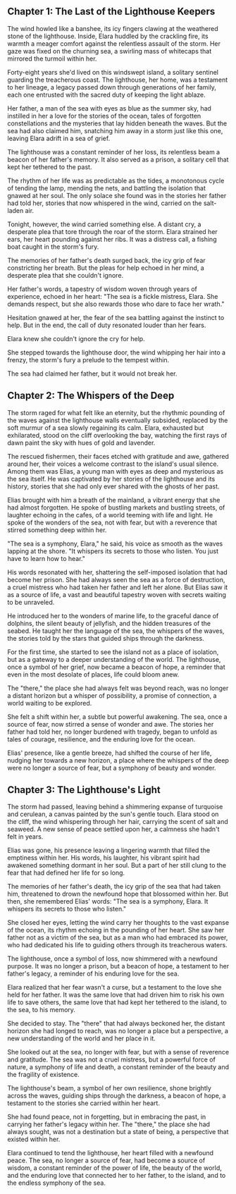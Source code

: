 ## Chapter 1: The Last of the Lighthouse Keepers

The wind howled like a banshee, its icy fingers clawing at the weathered stone of the lighthouse. Inside, Elara huddled by the crackling fire, its warmth a meager comfort against the relentless assault of the storm. Her gaze was fixed on the churning sea, a swirling mass of whitecaps that mirrored the turmoil within her. 

Forty-eight years she'd lived on this windswept island, a solitary sentinel guarding the treacherous coast. The lighthouse, her home, was a testament to her lineage, a legacy passed down through generations of her family, each one entrusted with the sacred duty of keeping the light ablaze. 

Her father, a man of the sea with eyes as blue as the summer sky, had instilled in her a love for the stories of the ocean, tales of forgotten constellations and the mysteries that lay hidden beneath the waves. But the sea had also claimed him, snatching him away in a storm just like this one, leaving Elara adrift in a sea of grief.

The lighthouse was a constant reminder of her loss, its relentless beam a beacon of her father's memory. It also served as a prison, a solitary cell that kept her tethered to the past. 

The rhythm of her life was as predictable as the tides, a monotonous cycle of tending the lamp, mending the nets, and battling the isolation that gnawed at her soul. The only solace she found was in the stories her father had told her, stories that now whispered in the wind, carried on the salt-laden air. 

Tonight, however, the wind carried something else. A distant cry, a desperate plea that tore through the roar of the storm. Elara strained her ears, her heart pounding against her ribs. It was a distress call, a fishing boat caught in the storm's fury. 

The memories of her father's death surged back, the icy grip of fear constricting her breath. But the pleas for help echoed in her mind, a desperate plea that she couldn't ignore. 

Her father's words, a tapestry of wisdom woven through years of experience, echoed in her heart: "The sea is a fickle mistress, Elara. She demands respect, but she also rewards those who dare to face her wrath."

Hesitation gnawed at her, the fear of the sea battling against the instinct to help. But in the end, the call of duty resonated louder than her fears. 

Elara knew she couldn't ignore the cry for help. 

She stepped towards the lighthouse door, the wind whipping her hair into a frenzy, the storm's fury a prelude to the tempest within. 

The sea had claimed her father, but it would not break her. 


## Chapter 2: The Whispers of the Deep

The storm raged for what felt like an eternity, but the rhythmic pounding of the waves against the lighthouse walls eventually subsided, replaced by the soft murmur of a sea slowly regaining its calm. Elara, exhausted but exhilarated, stood on the cliff overlooking the bay, watching the first rays of dawn paint the sky with hues of gold and lavender.

The rescued fishermen, their faces etched with gratitude and awe, gathered around her, their voices a welcome contrast to the island's usual silence. Among them was Elias, a young man with eyes as deep and mysterious as the sea itself. He was captivated by her stories of the lighthouse and its history, stories that she had only ever shared with the ghosts of her past. 

Elias brought with him a breath of the mainland, a vibrant energy that she had almost forgotten. He spoke of bustling markets and bustling streets, of laughter echoing in the cafes, of a world teeming with life and light. He spoke of the wonders of the sea, not with fear, but with a reverence that stirred something deep within her.

"The sea is a symphony, Elara," he said, his voice as smooth as the waves lapping at the shore. "It whispers its secrets to those who listen. You just have to learn how to hear."

His words resonated with her, shattering the self-imposed isolation that had become her prison. She had always seen the sea as a force of destruction, a cruel mistress who had taken her father and left her alone. But Elias saw it as a source of life, a vast and beautiful tapestry woven with secrets waiting to be unraveled. 

He introduced her to the wonders of marine life, to the graceful dance of dolphins, the silent beauty of jellyfish, and the hidden treasures of the seabed. He taught her the language of the sea, the whispers of the waves, the stories told by the stars that guided ships through the darkness.

For the first time, she started to see the island not as a place of isolation, but as a gateway to a deeper understanding of the world. The lighthouse, once a symbol of her grief, now became a beacon of hope, a reminder that even in the most desolate of places, life could bloom anew.

The "there," the place she had always felt was beyond reach, was no longer a distant horizon but a whisper of possibility, a promise of connection, a world waiting to be explored.

She felt a shift within her, a subtle but powerful awakening. The sea, once a source of fear, now stirred a sense of wonder and awe. The stories her father had told her, no longer burdened with tragedy, began to unfold as tales of courage, resilience, and the enduring love for the ocean.

Elias' presence, like a gentle breeze, had shifted the course of her life, nudging her towards a new horizon, a place where the whispers of the deep were no longer a source of fear, but a symphony of beauty and wonder. 


## Chapter 3: The Lighthouse's Light

The storm had passed, leaving behind a shimmering expanse of turquoise and cerulean, a canvas painted by the sun's gentle touch. Elara stood on the cliff, the wind whispering through her hair, carrying the scent of salt and seaweed. A new sense of peace settled upon her, a calmness she hadn't felt in years.

Elias was gone, his presence leaving a lingering warmth that filled the emptiness within her. His words, his laughter, his vibrant spirit had awakened something dormant in her soul. But a part of her still clung to the fear that had defined her life for so long. 

The memories of her father's death, the icy grip of the sea that had taken him, threatened to drown the newfound hope that blossomed within her.  But then, she remembered Elias' words: "The sea is a symphony, Elara. It whispers its secrets to those who listen."

She closed her eyes, letting the wind carry her thoughts to the vast expanse of the ocean, its rhythm echoing in the pounding of her heart.  She saw her father not as a victim of the sea, but as a man who had embraced its power, who had dedicated his life to guiding others through its treacherous waters.

The lighthouse, once a symbol of loss, now shimmered with a newfound purpose. It was no longer a prison, but a beacon of hope, a testament to her father's legacy, a reminder of his enduring love for the sea. 

Elara realized that her fear wasn't a curse, but a testament to the love she held for her father. It was the same love that had driven him to risk his own life to save others, the same love that had kept her tethered to the island, to the sea, to his memory. 

She decided to stay. The "there" that had always beckoned her, the distant horizon she had longed to reach, was no longer a place but a perspective, a new understanding of the world and her place in it.

She looked out at the sea, no longer with fear, but with a sense of reverence and gratitude. The sea was not a cruel mistress, but a powerful force of nature, a symphony of life and death, a constant reminder of the beauty and the fragility of existence. 

The lighthouse's beam, a symbol of her own resilience, shone brightly across the waves, guiding ships through the darkness, a beacon of hope, a testament to the stories she carried within her heart.

She had found peace, not in forgetting, but in embracing the past, in carrying her father's legacy within her. The "there," the place she had always sought, was not a destination but a state of being, a perspective that existed within her.

Elara continued to tend the lighthouse, her heart filled with a newfound peace. The sea, no longer a source of fear, had become a source of wisdom, a constant reminder of the power of life, the beauty of the world, and the enduring love that connected her to her father, to the island, and to the endless symphony of the sea. 
